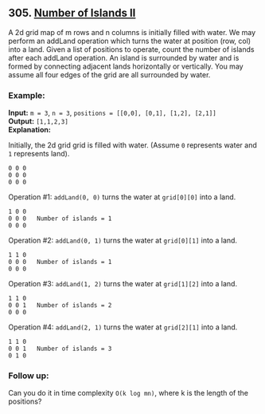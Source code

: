 ## 305. [Number of Islands II](https://leetcode.com/problems/number-of-islands-ii/)

A 2d grid map of m rows and n columns is initially filled with water. We may perform an addLand operation which turns the water at position (row, col) into a land. Given a list of positions to operate, count the number of islands after each addLand operation. An island is surrounded by water and is formed by connecting adjacent lands horizontally or vertically. You may assume all four edges of the grid are all surrounded by water.

### Example:

**Input:** `m = 3`, `n = 3`, `positions = [[0,0], [0,1], [1,2], [2,1]]`  
**Output:** `[1,1,2,3]`  
**Explanation:**

Initially, the 2d grid grid is filled with water. (Assume `0` represents water and `1` represents land).
```
0 0 0
0 0 0
0 0 0
```

Operation #1: `addLand(0, 0)` turns the water at `grid[0][0]` into a land.
```
1 0 0
0 0 0   Number of islands = 1
0 0 0
```

Operation #2: `addLand(0, 1)` turns the water at `grid[0][1]` into a land.
```
1 1 0
0 0 0   Number of islands = 1
0 0 0
```

Operation #3: `addLand(1, 2)` turns the water at `grid[1][2]` into a land.
```
1 1 0
0 0 1   Number of islands = 2
0 0 0
```

Operation #4: `addLand(2, 1)` turns the water at `grid[2][1]` into a land.
```
1 1 0
0 0 1   Number of islands = 3
0 1 0
```

### Follow up:

Can you do it in time complexity `O(k log mn)`, where k is the length of the positions?
